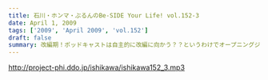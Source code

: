 ```yaml
---
title: 石川・ホンマ・ぶるんのBe-SIDE Your Life! vol.152-3
date: April 1, 2009
tags: ['2009', 'April 2009', 'vol.152']
draft: false
summary: 改編期！ポッドキャストは自主的に改編に向かう？？というわけでオープニングジングル選手権の投票どうぞよろしくお願い致します。NAMAE
---
```


http://project-phi.ddo.jp/ishikawa/ishikawa152_3.mp3